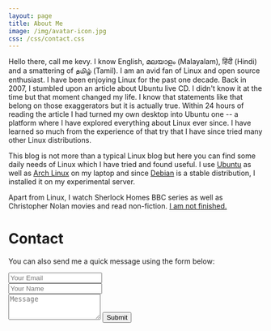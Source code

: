 ```yaml
---
layout: page
title: About Me
image: /img/avatar-icon.jpg
css: /css/contact.css
---
```


Hello there, call me kevy. I know English, മലയാളം (Malayalam), हिंदी (Hindi) and a smattering of தமிழ் (Tamil). I am an avid fan of Linux and open source enthusiast. I have been enjoying Linux for the past one decade. Back in 2007, I stumbled upon an article about Ubuntu live CD. I didn't know it at the time but that moment changed my life. I know that statements like that belong on those exaggerators but it is actually true. Within 24 hours of reading the article I had turned my own desktop into Ubuntu one -- a platform where I have explored everything about Linux ever since. I have learned so much from the experience of that try that I have since tried many other Linux distributions.

This blog is not more than a typical Linux blog but here you can find some daily needs of Linux which I have tried and found useful. I use [Ubuntu](https://www.ubuntu.com) as well as [Arch Linux](https://www.archlinux.org) on my laptop and since [Debian](https://debian.org) is a stable distribution, I installed it on my experimental server.

Apart from Linux, I watch Sherlock Homes BBC series as well as Christopher Nolan movies and read non-fiction. [I am not finished.](/more.md)

<!--contactme form-->
<div id="contactme-section">
<h1 id="contact">Contact</h1>
<form action="https://formspree.io/kevy.vinu@gmail.com" method="POST" class="form" id="contact-form">
  <p>You can also send me a quick message using the form below:</p>
  <div class="row">
    <div class="col-xs-6">
      <input type="email" name="_replyto" class="form-control input-lg" placeholder="Your Email" title="Email">
    </div>
    <div class="col-xs-6">
      <input type="text" name="name" class="form-control input-lg" placeholder="Your Name" title="Name">
    </div>
  </div>
  <input type="hidden" name="_subject" value="New submission from linuxmate.ml">
  <textarea type="text" name="content" class="form-control input-lg" placeholder="Message" title="Message" required="required" rows="3"></textarea>
  <input type="text" name="_gotcha" style="display:none">
  <input type="hidden" name="_next" value="./aboutme?message=Your message was sent successfully, thanks!" />
  <button type="submit" class="btn btn-lg btn-primary">Submit</button>
</form>
